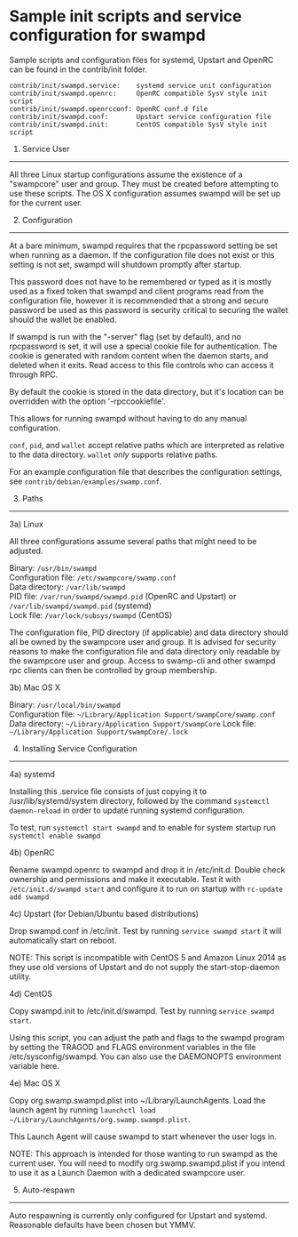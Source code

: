 Sample init scripts and service configuration for swampd
==========================================================

Sample scripts and configuration files for systemd, Upstart and OpenRC
can be found in the contrib/init folder.

    contrib/init/swampd.service:    systemd service unit configuration
    contrib/init/swampd.openrc:     OpenRC compatible SysV style init script
    contrib/init/swampd.openrcconf: OpenRC conf.d file
    contrib/init/swampd.conf:       Upstart service configuration file
    contrib/init/swampd.init:       CentOS compatible SysV style init script

1. Service User
---------------------------------

All three Linux startup configurations assume the existence of a "swampcore" user
and group.  They must be created before attempting to use these scripts.
The OS X configuration assumes swampd will be set up for the current user.

2. Configuration
---------------------------------

At a bare minimum, swampd requires that the rpcpassword setting be set
when running as a daemon.  If the configuration file does not exist or this
setting is not set, swampd will shutdown promptly after startup.

This password does not have to be remembered or typed as it is mostly used
as a fixed token that swampd and client programs read from the configuration
file, however it is recommended that a strong and secure password be used
as this password is security critical to securing the wallet should the
wallet be enabled.

If swampd is run with the "-server" flag (set by default), and no rpcpassword is set,
it will use a special cookie file for authentication. The cookie is generated with random
content when the daemon starts, and deleted when it exits. Read access to this file
controls who can access it through RPC.

By default the cookie is stored in the data directory, but it's location can be overridden
with the option '-rpccookiefile'.

This allows for running swampd without having to do any manual configuration.

`conf`, `pid`, and `wallet` accept relative paths which are interpreted as
relative to the data directory. `wallet` *only* supports relative paths.

For an example configuration file that describes the configuration settings,
see `contrib/debian/examples/swamp.conf`.

3. Paths
---------------------------------

3a) Linux

All three configurations assume several paths that might need to be adjusted.

Binary:              `/usr/bin/swampd`  
Configuration file:  `/etc/swampcore/swamp.conf`  
Data directory:      `/var/lib/swampd`  
PID file:            `/var/run/swampd/swampd.pid` (OpenRC and Upstart) or `/var/lib/swampd/swampd.pid` (systemd)  
Lock file:           `/var/lock/subsys/swampd` (CentOS)  

The configuration file, PID directory (if applicable) and data directory
should all be owned by the swampcore user and group.  It is advised for security
reasons to make the configuration file and data directory only readable by the
swampcore user and group.  Access to swamp-cli and other swampd rpc clients
can then be controlled by group membership.

3b) Mac OS X

Binary:              `/usr/local/bin/swampd`  
Configuration file:  `~/Library/Application Support/swampCore/swamp.conf`  
Data directory:      `~/Library/Application Support/swampCore`
Lock file:           `~/Library/Application Support/swampCore/.lock`

4. Installing Service Configuration
-----------------------------------

4a) systemd

Installing this .service file consists of just copying it to
/usr/lib/systemd/system directory, followed by the command
`systemctl daemon-reload` in order to update running systemd configuration.

To test, run `systemctl start swampd` and to enable for system startup run
`systemctl enable swampd`

4b) OpenRC

Rename swampd.openrc to swampd and drop it in /etc/init.d.  Double
check ownership and permissions and make it executable.  Test it with
`/etc/init.d/swampd start` and configure it to run on startup with
`rc-update add swampd`

4c) Upstart (for Debian/Ubuntu based distributions)

Drop swampd.conf in /etc/init.  Test by running `service swampd start`
it will automatically start on reboot.

NOTE: This script is incompatible with CentOS 5 and Amazon Linux 2014 as they
use old versions of Upstart and do not supply the start-stop-daemon utility.

4d) CentOS

Copy swampd.init to /etc/init.d/swampd. Test by running `service swampd start`.

Using this script, you can adjust the path and flags to the swampd program by
setting the TRAGOD and FLAGS environment variables in the file
/etc/sysconfig/swampd. You can also use the DAEMONOPTS environment variable here.

4e) Mac OS X

Copy org.swamp.swampd.plist into ~/Library/LaunchAgents. Load the launch agent by
running `launchctl load ~/Library/LaunchAgents/org.swamp.swampd.plist`.

This Launch Agent will cause swampd to start whenever the user logs in.

NOTE: This approach is intended for those wanting to run swampd as the current user.
You will need to modify org.swamp.swampd.plist if you intend to use it as a
Launch Daemon with a dedicated swampcore user.

5. Auto-respawn
-----------------------------------

Auto respawning is currently only configured for Upstart and systemd.
Reasonable defaults have been chosen but YMMV.
